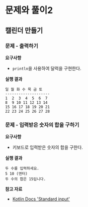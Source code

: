 # 문제와 풀이2

## 캘린더 만들기

### 문제 - 출력하기

**요구사항**

- `println`을 사용하여 달력을 구현한다.

**실행 결과**

```
일 월 화 수 목 금 토
--------------------
1  2  3  4  5  6  7
8  9 10 11 12 13 14
15 16 17 18 19 20 21
22 23 24 25 26 27 28
```

### 문제 - 입력받은 숫자의 합을 구하기

**요구사항**

- 키보드로 입력받은 숫자의 합을 구한다.

**실행 결과**

```
두 수를 입력하세요.
5 10 (엔터)
두 수의 합은 15입니다.
```

**참고 자료**

- [Kotlin Docs 'Standard input'](https://kotlinlang.org/docs/standard-input.html)